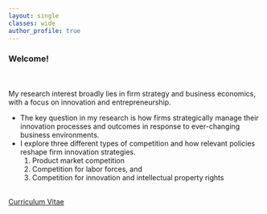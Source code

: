 ```yaml
---
layout: single
classes: wide
author_profile: true
---
```


### Welcome!
<br /><br />
My research interest broadly lies in firm strategy and business economics, with a focus on innovation and entrepreneurship.
+ The key question in my research is how firms strategically manage their innovation processes and outcomes in response to ever-changing business environments.
+ I explore three different types of competition and how relevant policies reshape firm innovation strategies.
  1. Product market competition
  2. Competition for labor forces, and
  3. Competition for innovation and intellectual property rights  

<br />
<a href="/assets/pdf/CV-Hyo-Kang.pdf" class="btn btn--warning" target="_blank">Curriculum Vitae</a>
